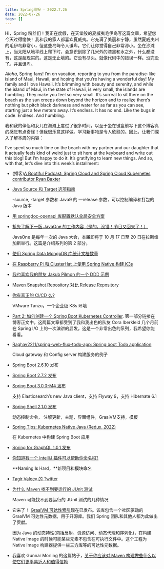```yaml
---
title: Spring周报 - 2022.7.26
date: 2022-07-26
tags: []
---
```


Hi，Spring 粉丝们！我正在度假，在天堂般的夏威夷毛伊岛写这篇文章，希望您今天过得愉快！我和我的家人都喜欢夏威夷。它充满了美丽和宁静，虽然夏威夷州的毛伊岛非常小，但这些岛屿令人谦卑。它们让你觉得自己非常渺小。坐在沙滩上，当太阳从地平线上爬下时，会意识到除了几米外的漆黑和水之外，什么都没有，这是超现实的。这是无止境的。它没有尽头。就像代码中的错误一样。没完没了。并且谦卑。

*Aloha*, Spring fans! I’m on vacation, reporting to you from the paradise-like island of Maui, Hawaii, and hoping that you’re having a wonderful day! My family and I love Hawaii. It’s brimming with beauty and serenity, and while the island of Maui, in the state of Hawaii, is very small, the islands are humbling. They make you feel so very small. It’s surreal to sit there on the beach as the sun creeps down beyond the horizon and to realize there’s nothing but pitch black darkness and water for as far as you can see, starting just a few meters away. It’s endless. It has no end. Like the bugs in code. Endless. And humbling.

我和我的伴侣和女儿在海滩上度过了很多时间，以至于坐在键盘前写下这个博客真的感觉有点奇怪！但我很乐意这样做。学习新事物是令人欣慰的。因此，让我们深入了解本周的内容：

I’ve spent so much time on the beach with my partner and our daughter that it actually feels kind of weird just to sit here at the keyboard and write out this blog! But I’m happy to do it. It’s gratifying to learn new things. And so, with that, let’s dive into this week’s installment:

- (播客)[A Bootiful Podcast: Spring Cloud and Spring Cloud Kubernetes contributor Ryan Baxter](https://spring.io/blog/2022/07/21/a-bootiful-podcast-spring-cloud-and-spring-cloud-kubernetes-contributor-ryan-baxter)
- [Java Source 和 Target 选项指南](https://feeds.feedblitz.com/~/703462856/0/baeldung~A-Guide-to-Java-Source-and-Target-Options)
    
    -source, -target 参数和 Java9 的 —release 参数，可以控制编译和打包的 Java 版本
    
- [用 springdoc-openapi 库配置默认全局安全方案](https://feeds.feedblitz.com/~/703715588/0/baeldung~Apply-Default-Global-SecurityScheme-in-springdocopenapi)
- [抢先了解下一版 JavaOne 的工作内容（是的，没错！节目又回来了！）](https://blogs.oracle.com/java/post/javaone-update-series-part-2)
    
    JavaOne 是每年一次的 Java 大会，本届即将于 10 月 17 日至 20 日在拉斯维加斯举行。这篇是介绍系列的第 2 部分。
    
- [使用 Spring Data MongoDB 库统计文档数量](https://feeds.feedblitz.com/~/703386108/0/baeldung~Count-Documents-Using-Spring-Data-MongoDB-Repository)
- [在 Raspberry Pi 和 ClusterHat 上使用 Spring Native 构建 K3s](https://dev.to/dashaun/k3s-on-raspberry-pi-and-clusterhat-m6k)
- [我也喜欢我的朋友 Jakub Pilmon 的一个 DDD 示例](https://github.com/ddd-by-examples/library)
- [Maven Snapshot Repository 对比 Release Repository](https://feeds.feedblitz.com/~/703854172/0/baeldung~Maven-Snapshot-Repository-vs-Release-Repository)
- [你有真正的 CI/CD 么?](https://twitter.com/cote/status/1550444356003397632?s=12&t=UbqelpfIuVKS2lgaMkYghw)
    
    VMware Tanzu，一个企业级 K8s 环境
    
- [Part 2: 如何创建一个 Spring Boot Kubernetes Controller](https://refactorfirst.com/java-spring-boot-kubernetes-controller). 第一部分链接在博客正文中。这两篇文章都受到了我和我出色的队友 Cora Iberkleid 几个月前在 Spring I/O 上的一次演讲的启发。这是一个非常出色的系列，我希望你能看看。
- [Raghav2211/spring-web-flux-todo-app: Spring boot Todo application](https://github.com/Raghav2211/spring-web-flux-todo-app)
    
    Cloud gateway 和 Config server 构建服务的例子
    
- [Spring Boot 2.6.10 发布](https://spring.io/blog/2022/07/21/spring-boot-2-6-10-available-now)
- [Spring Boot 2.7.2 发布](https://spring.io/blog/2022/07/21/spring-boot-2-7-2-available-now)
- [Spring Boot 3.0.0-M4 发布](https://spring.io/blog/2022/07/21/spring-boot-3-0-0-m4-available-now)
    
    支持 Elasticsearch’s new Java client，支持 Flyway 9，支持 Hibernate 6.1
    
- [Spring Shell 2.1.0 发布](https://spring.io/blog/2022/07/25/spring-shell-2-1-0-is-now-available)
    
    动态控制命令， 注解更新，主题，界面组件，GraalVM支持，模板
    
- [Spring Tips: Kubernetes Native Java (Redux, 2022)](https://spring.io/blog/2022/07/20/spring-tips-kubernetes-native-java-redux-2022)
    
    在 Kubernetes 中构建 Spring Boot 应用
    
- [Spring for GraphQL 1.0.1 发布](https://spring.io/blog/2022/07/20/spring-for-graphql-1-0-1-released)
- [你知道有一个 IntelliJ 插件可以帮助你命名吗?](https://twitter.com/tagir_valeev/status/1550160836257349632?s=12&t=UbqelpfIuVKS2lgaMkYghw)
    
    **Naming Is Hard，**新项目和模块命名
    
- [Tagir Valeev 的 Twitter](https://twitter.com/tagir_valeev/status/1550160836257349632?s=12&t=oLT1DyYmo2ELm1YVva6AvA)
- [为什么 Maven 找不到要运行的 JUnit 测试](https://feeds.feedblitz.com/~/703497548/0/baeldung~Why-Maven-Doesnt-Find-JUnit-Tests-to-Run)
    
    Maven 可能找不到要运行的 JUnit 测试的几种情况
    
- 它来了！ [GraalVM 可达性索引](https://github.com/oracle/graalvm-reachability-metadata)现在已发布。该库包含一个社区驱动的 GraalVM 可达性元数据，用于开源库。我们 Spring 团队和其他人都为此做出了贡献。
    
    因为 Java 的动态特性(包括反射、资源访问、动态代理和序列化)，在构建 Native Image 的时候可能某些元素不包含在可执行文件中。这个工程为 Native Image 构建器提供一些三方库等的可达性元数据。
    
- 我喜欢 Gunnar Morling 的这篇帖子，[关于你应该对 Maven 构建做些什么以使它们更平易近人和值得信赖](https://twitter.com/gunnarmorling/status/1551581756654080001)
